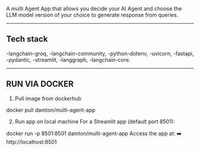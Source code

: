 A multi Agent App that allows you decide your AI Agent and choose the LLM model version of your choice to generate response from queries.

--- 

## Tech stack
-langchain-groq,
-langchain-community,
-python-dotenv,
-uvicorn,
-fastapi,
-pydantic,
-streamlit,
-langgraph,
-langchain-core.

---

## RUN VIA DOCKER
1. Pull image from dockerhub

docker pull damton/multi-agent-app

2. Run app on local machine
For a Streamlit app (default port 8501):

docker run -p 8501:8501 damton/multi-agent-app
Access the app at:
➡️ http://localhost:8501
